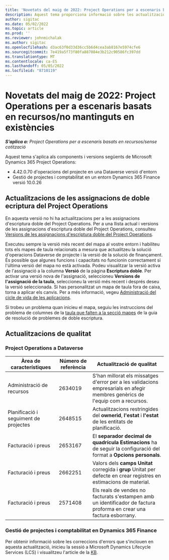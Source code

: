 ```yaml
---
title: 'Novetats del maig de 2022: Project Operations per a escenaris basats en recursos/no mantinguts en existències'
description: Aquest tema proporciona informació sobre les actualitzacions de qualitat que estan disponibles a la versió de Microsoft de maig de Dynamics 365 Project Operations 2022 per a escenaris basats en recursos o no emmagatzemats.
author: sigitac
ms.date: 05/02/2022
ms.topic: article
ms.prod: ''
ms.reviewer: johnmichalak
ms.author: sigitac
ms.openlocfilehash: d3ac63f0d33d36cc5b6d4cea3ab8167e5974cfe6
ms.sourcegitcommit: 7e419a5f73f80fa887084e3b212c90586fc397dd
ms.translationtype: MT
ms.contentlocale: ca-ES
ms.lasthandoff: 05/05/2022
ms.locfileid: "8710119"
---
```

# <a name="whats-new-may-2022---project-operations-for-resourcenon-stocked-based-scenarios"></a>Novetats del maig de 2022: Project Operations per a escenaris basats en recursos/no mantinguts en existències

_**S'aplica a:** Project Operations per a escenaris basats en recursos/sense cotització_

Aquest tema s'aplica als components i versions següents de Microsoft Dynamics 365 Project Operations:

- 4.42.0.70 d'operacions del projecte en una Dataverse versió d'entorn
- Gestió de projectes i comptabilitat en un entorn Dynamics 365 Finance versió 10.0.26

## <a name="project-operations-dual-write-maps-updates"></a>Actualitzacions de les assignacions de doble ecriptura del Project Operations

En aquesta versió no hi ha actualitzacions per a les assignacions d'escriptura doble del Project Operations. Per a una llista actual i versions de les assignacions d'escriptura doble del Project Operations, consulteu [Versions de les assignacions d'escriptura doble del Project Operations](../environment/resource-dual-write-maps.md).

Executeu sempre la versió més recent del mapa al vostre entorn i habiliteu tots els mapes de taula relacionats a mesura que actualitzeu la solució d'operacions Dataverse de projecte i la versió de la solució de finançament. És possible que algunes funcions i capacitats no funcionin correctament si l'última versió del mapa no està activada. Podeu visualitzar la versió activa de l'assignació a la columna **Versió** de la pàgina **Escriptura doble**. Per activar una versió nova de l'assignació, seleccioneu **Versions de l'assignació de la taula**, seleccioneu la versió més recent i després deseu la versió seleccionada. Si has personalitzat un mapa de taula fora de caixa, torna a aplicar els canvis. Per a més informació, vegeu [Administració del cicle de vida de les aplicacions](/dynamics365/fin-ops-core/dev-itpro/data-entities/dual-write/app-lifecycle-management).

Si trobeu un problema quan inicieu el mapa, seguiu les instruccions del problema de columnes de la [taula que falten a la secció mapes](/dynamics365/fin-ops-core/dev-itpro/data-entities/dual-write/dual-write-troubleshooting-finops-upgrades#missing-table-columns-issue-on-maps) de la guia de resolució de problemes de doble escriptura.

## <a name="quality-updates"></a>Actualitzacions de qualitat
### <a name="project-operations-on-dataverse"></a>Project Operations a Dataverse

| Àrea de característiques | Número de referència | Actualització de qualitat |
| --- | --- | --- |
| Administració de recursos | 2634019 | S'han millorat els missatges d'error per a les validacions empresarials en afegir membres genèrics de l'equip com a recursos. |
| Planificació i seguiment de projectes | 2648515 | Actualitzacions restringides del **ownerid**, **l'estat** i **l'estat** de les entitats de planificació. |
| Facturació i preus | 2653167 | El **separador decimal de quadrícula Estimacions** ha de seguir la configuració del format a **Opcions personals**. |
| Facturació i preus| 2662251 | Valors dels **camps Unitat** corregida i **grup** Unitat per defecte en crear registres en estimacions de material. |
| Facturació i preus| 2571408 | Els reals de vendes no facturats s'estampen amb un identificador de factura proforma en crear una factura esborrany. |

### <a name="project-management-and-accounting-in-dynamics-365-finance"></a>Gestió de projectes i comptabilitat en Dynamics 365 Finance

Per obtenir informació sobre les correccions d'errors que s'inclouen en aquesta actualització, inicieu la sessió a Microsoft Dynamics Lifecycle Services (LCS) i visualitzeu l'article de la [KB](https://fix.lcs.dynamics.com/Issue/Details?bugId=662864).
